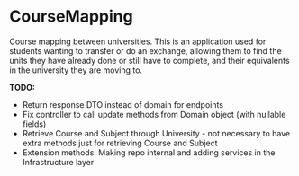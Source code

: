# CourseMapping
Course mapping between universities.
This is an application used for students wanting to transfer or do an exchange, allowing them to find the units they have already done or still have to complete, and their equivalents in the university they are moving to.

**TODO:**
- Return response DTO instead of domain for endpoints
- Fix controller to call update methods from Domain object (with nullable fields)
- Retrieve Course and Subject through University - not necessary to have extra methods just for retrieving Course and Subject
- Extension methods: Making repo internal and adding services in the Infrastructure layer
